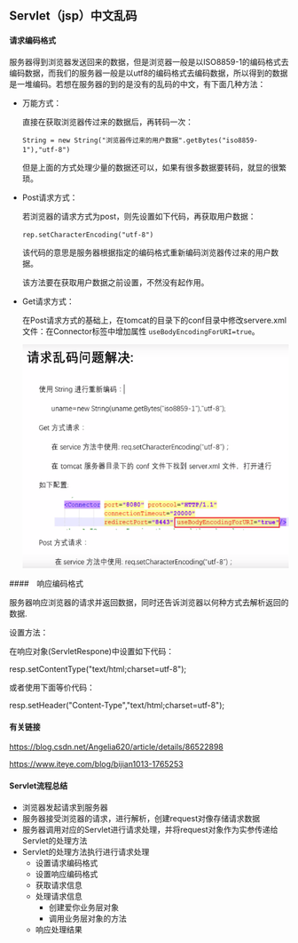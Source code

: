 ## Servlet（jsp）中文乱码

#### 请求编码格式

服务器得到浏览器发送回来的数据，但是浏览器一般是以ISO8859-1的编码格式去编码数据，而我们的服务器一般是以utf8的编码格式去编码数据，所以得到的数据是一堆编码。若想在服务器的到的是没有的乱码的中文，有下面几种方法：

-   万能方式：

    直接在获取浏览器传过来的数据后，再转码一次：

    `String = new String("浏览器传过来的用户数据".getBytes("iso8859-1"),"utf-8")`

    但是上面的方式处理少量的数据还可以，如果有很多数据要转码，就显的很繁琐。

-   Post请求方式：

    若浏览器的请求方式为post，则先设置如下代码，再获取用户数据：

    `rep.setCharacterEncoding("utf-8")`

    该代码的意思是服务器根据指定的编码格式重新编码浏览器传过来的用户数据。

    该方法要在获取用户数据之前设置，不然没有起作用。

-   Get请求方式：

    在Post请求方式的基础上，在tomcat的目录下的conf目录中修改servere.xml文件：在Connector标签中增加属性 `useBodyEncodingForURI=true`。

    ![1575424158895](Servlet%EF%BC%88jsp%EF%BC%89%E4%B8%AD%E6%96%87%E4%B9%B1%E7%A0%81.assets/1575424158895.png)





####　响应编码格式

服务器响应浏览器的请求并返回数据，同时还告诉浏览器以何种方式去解析返回的数据.

设置方法：

在响应对象(ServletRespone)中设置如下代码：

resp.setContentType("text/html;charset=utf-8");

或者使用下面等价代码：

resp.setHeader("Content-Type","text/html;charset=utf-8");



#### 有关链接

https://blog.csdn.net/Angelia620/article/details/86522898



https://www.iteye.com/blog/bijian1013-1765253



#### Servlet流程总结

-   浏览器发起请求到服务器
-   服务器接受浏览器的请求，进行解析，创建request对像存储请求数据
-   服务器调用对应的Servlet进行请求处理，并将request对象作为实参传递给Servlet的处理方法
-   Servlet的处理方法执行进行请求处理
    -   设置请求编码格式
    -   设置响应编码格式
    -   获取请求信息
    -   处理请求信息
        -   创建爱你业务层对象
        -   调用业务层对象的方法
    -   响应处理结果

